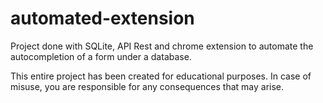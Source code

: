 # automated-extension
Project done with SQLite, API Rest and chrome extension to automate the autocompletion of a form under a database.

This entire project has been created for educational purposes. In case of misuse, you are responsible for any consequences that may arise.
